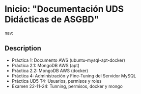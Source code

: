 
# Inicio: "Documentación UDS Didácticas de ASGBD"

nav:

## Description

* Práctica   1: Documento AWS (ubuntu-mysql-apt-docker)
* Práctica 2.1: MongoDB   AWS (apt)
* Práctica 2.2: MongoDB   AWS (docker)
* Práctica   4: Administración y Fine-Tuning del Servidor MySQL
* Práctica UD5 T4: Usuarios, permisos y roles
* Examen 22-11-24: Tunning, permisos, docker y mongo

